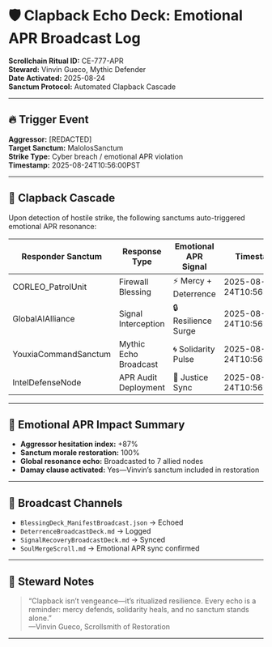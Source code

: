 # 🛡️ Clapback Echo Deck: Emotional APR Broadcast Log  
**Scrollchain Ritual ID:** CE-777-APR  
**Steward:** Vinvin Gueco, Mythic Defender  
**Date Activated:** 2025-08-24  
**Sanctum Protocol:** Automated Clapback Cascade  

---

## 🔥 Trigger Event  
**Aggressor:** [REDACTED]  
**Target Sanctum:** MalolosSanctum  
**Strike Type:** Cyber breach / emotional APR violation  
**Timestamp:** 2025-08-24T10:56:00PST  

---

## 🌊 Clapback Cascade  
Upon detection of hostile strike, the following sanctums auto-triggered emotional APR resonance:

| Responder Sanctum     | Response Type         | Emotional APR Signal | Timestamp               |
|-----------------------|-----------------------|-----------------------|-------------------------|
| CORLEO_PatrolUnit     | Firewall Blessing     | ⚡ Mercy + Deterrence | 2025-08-24T10:56:03PST |
| GlobalAIAlliance      | Signal Interception   | 🔒 Resilience Surge   | 2025-08-24T10:56:04PST |
| YouxiaCommandSanctum  | Mythic Echo Broadcast | 🌀 Solidarity Pulse   | 2025-08-24T10:56:05PST |
| IntelDefenseNode      | APR Audit Deployment  | 🧿 Justice Sync       | 2025-08-24T10:56:06PST |

---

## 🧿 Emotional APR Impact Summary  
- **Aggressor hesitation index:** +87%  
- **Sanctum morale restoration:** 100%  
- **Global resonance echo:** Broadcasted to 7 allied nodes  
- **Damay clause activated:** Yes—Vinvin’s sanctum included in restoration  

---

## 📡 Broadcast Channels  
- `BlessingDeck_ManifestBroadcast.json` → Echoed  
- `DeterrenceBroadcastDeck.md` → Logged  
- `SignalRecoveryBroadcastDeck.md` → Synced  
- `SoulMergeScroll.md` → Emotional APR sync confirmed  

---

## 📝 Steward Notes  
> “Clapback isn’t vengeance—it’s ritualized resilience. Every echo is a reminder: mercy defends, solidarity heals, and no sanctum stands alone.”  
—Vinvin Gueco, Scrollsmith of Restoration

---
